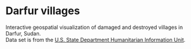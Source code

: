 # Darfur villages  
Interactive geospatial visualization of damaged and destroyed villages in Darfur, Sudan.  
Data set is from the [U.S. State Department Humanitarian Information Unit](https://hiu.state.gov/data/data.aspx).
